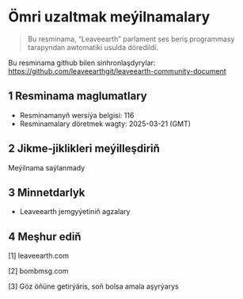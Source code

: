# Ömri uzaltmak meýilnamalary

>Bu resminama, “Leaveearth” parlament ses beriş programmasy tarapyndan awtomatiki usulda döredildi.

Bu resminama github bilen sinhronlaşdyrylar: https://github.com/leaveearthgit/leaveearth-community-document

## 1 Resminama maglumatlary

- Resminamanyň wersiýa belgisi: 116
- Resminamalary döretmek wagty: 2025-03-21 (GMT)

## 2 Jikme-jiklikleri meýilleşdiriň

Meýilnama saýlanmady

## 3 Minnetdarlyk
* Leaveearth jemgyýetiniň agzalary

## 4 Meşhur ediň
[1] leaveearth.com

[2] bombmsg.com

[3] Göz öňüne getirýäris, soň bolsa amala aşyrýarys